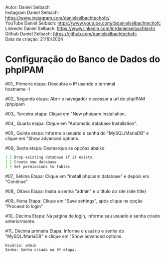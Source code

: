 Autor: Daniel Selbach<br>
Instagram Daniel Selbach: https://www.instagram.com/danielselbachtechofc/<br>
YouTube Daniel Selbach: https://www.youtube.com/@danielselbachtechofc<br>
Linkedin Daniel Selbach: https://www.linkedin.com/in/danielselbachtech/<br>
Github Daniel Selbach: https://github.com/danielselbachtechofc<br>
Data de criação: 21/10/2024

# Configuração do Banco de Dados do phpIPAM

#01_ Primeira etapa: Descubra o IP usando o terminal<br>
hostname -I

#02_ Segunda etapa: Abrir o navegador e acessar a url do phpIPAM <br>
<IP-phpIPAM>/phpipam

#03_ Terceira etapa: Clique em "New phpipam Installation.<br>

#04_ Quarta etapa: Clique em "Automatic database Installation".<br>

#05_ Quinta etapa: Informe o usuário e senha do "MySQL/MariaDB" e clique em "Show advanced options.<br>

#06_ Sexta etapa:  Desmarque as opções abaixo:<br>
```bash
[ ] Drop existing database if it exists
[ ] Create new database
[ ] Set permissions to tables
```

#07_ Sétima Etapa: Clique em "Install phpipam database" e depois em "Continue"<br>

#08_ Oitava Etapa: Insira a senha "admin" e o título do site (site title)<br>

#09_ Nona Etapa: Clique em "Save settings", após clique na opção "Proceed to login"<br>

#10_ Décima Etapa: Na página de login, informe seu usuário e senha criado anteriormente.<br>

#11_ Décima primeira Etapa: Informe o usuário e senha do "MySQL/MariaDB" e clique em "Show advanced options.<br>
```bash
Usuário: admin
Senha: Senha criada na 8ª etapa.
```

